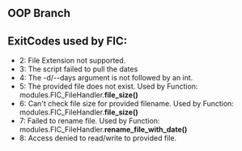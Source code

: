 ## OOP Branch


## ExitCodes used by FIC:
- 2: File Extension not supported.
- 3: The script failed to pull the dates
- 4: The -d/--days argument is not followed by an int.
- 5: The provided file does not exist. Used by Function: modules.FIC_FileHandler.**file_size()**
- 6: Can't check file size for provided filename. Used by Function: modules.FIC_FileHandler.**file_size()**
- 7: Failed to rename file. Used by Function: modules.FIC_FileHandler.**rename_file_with_date()**
- 8: Access denied to read/write to provided file.
